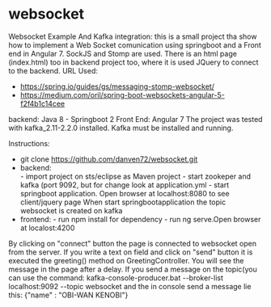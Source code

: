 # websocket
Websocket Example And Kafka integration: this is a small project tha show how to implement a Web Socket comunication using springboot and a Front end
in Angular 7. SockJS and Stomp are used. There is an html page (index.html) too in backend project too, where it is used JQuery to connect
to the backend.
URL Used:
  - https://spring.io/guides/gs/messaging-stomp-websocket/
  - https://medium.com/oril/spring-boot-websockets-angular-5-f2f4b1c14cee
 
 backend: Java 8 - Springboot 2
 Front End: Angular 7
 The project was tested with kafka_2.11-2.2.0 installed. Kafka must be installed and running.
 
 Instructions:
 - git clone https://github.com/danven72/websocket.git
  - backend:  
             - import project on sts/eclipse as Maven project
             - start zookeper and kafka (port 9092, but for change look at application.yml
             - start springboot application. Open browser at localhost:8080 to see client/jquery page
             When start springbootapplication the topic websocket is created on kafka
  - frontend:
             - run npm install for dependency
             - run ng serve.Open browser at localost:4200
  
  By clicking on "connect" button the page is connected to websocket open from the server. If you write a text on field and click 
  on "send" button it is executed the greeting() method on GreetingController. You will see the message in the page after a delay.
  If you send a message on the topic(you can use the command:
  kafka-console-producer.bat --broker-list localhost:9092 --topic websocket
  and the in console send a message lie this: {"name" : "OBI-WAN KENOBI"}
  
              
